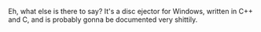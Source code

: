 Eh, what else is there to say? It's a disc ejector for Windows, written in C++ and C, and is probably gonna be documented very shittily.
